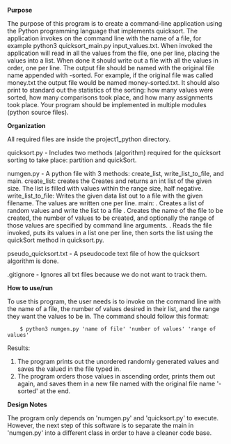 ************Purpose************

The purpose of this program is to create a command-line application using the Python programming language 
that implements quicksort. The application invokes on the command line with the name of a file, 
for example python3 quicksort_main.py input_values.txt. When invoked the application will read in all the
values from the file, one per line, placing the values into a list. When done it should write out a file 
with all the values in order, one per line. The output file should be named with the original file name appended
with -sorted. For example, if the original file was called money.txt the output file would be named money-sorted.txt.
It should also print to standard out the statistics of the sorting: how many values were sorted, how many comparisons
took place, and how many assignments took place. Your program should be implemented in multiple modules (python source
files).


**********Organization**********

All required files are inside the project1_python directory. 

quicksort.py - Includes two methods (algorithm) required for the quicksort sorting to take place: partition and quickSort.

numgen.py - A python file with 3 methods: create_list, write_list_to_file, and main.
            create_list: creates the Creates and returns an int list of the given size. 
                The list is filled with values within the range size, half negative.
            write_list_to_file: Writes the given data list out to a file with the given filename. 
                The values are written one per line.
            main:   . Creates a list of random values and write the list to a file
                    . Creates the name of the file to be created, the number of values to be created,
                    and optionally the range of those values are specified by command line arguments.
                    . Reads the file invoked, puts its values in a list one per line, then sorts the 
                    list using the quickSort method in quicksort.py.

pseudo_quicksort.txt - A pseudocode text file of how the quicksort algorithm is done.

.gitignore - Ignores all txt files because we do not want to track them.

**********How to use/run**********

To use this program, the user needs is to invoke on the command line with the name of a file, the number of values desired in
their list, and the range they want the values to be in. The command should follow this format:

        $ python3 numgen.py 'name of file' 'number of values' 'range of values'
Results:
1. The program prints out the unordered randomly generated values and saves the valued in the file typed in.
2. The program orders those values in ascending order, prints them out again, and saves them in a new file named with the
original file name '-sorted' at the end.

**********Design Notes**********

The program only depends on 'numgen.py' and 'quicksort.py' to execute. However, the next step of this software is to separate
the main in 'numgen.py' into a different class in order to have a cleaner code base.